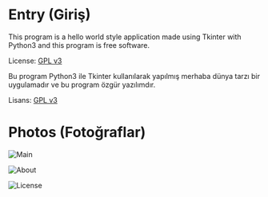 # Entry (Giriş)



This program is a hello world style application made using Tkinter with Python3 and this program is free software.

License: [GPL v3](https://www.gnu.org/licences/gpl-3.0.txt)


Bu program Python3 ile Tkinter kullanılarak yapılmış merhaba dünya tarzı bir uygulamadır ve bu program özgür yazılımdır.

Lisans: [GPL v3](https://www.gnu.org/licenses/gpl-3.0.txt)


# Photos (Fotoğraflar)



![Main](https://user-images.githubusercontent.com/82509753/133830803-b2133bd5-82cb-4955-ad22-19a2d678d12f.png)

![About](https://user-images.githubusercontent.com/82509753/133830798-a9676f14-4b2a-4dd3-b21d-ce991248a11e.png)

![License](https://user-images.githubusercontent.com/82509753/133830801-059af09d-9e4e-4385-9f88-fffdc4028c14.png)
